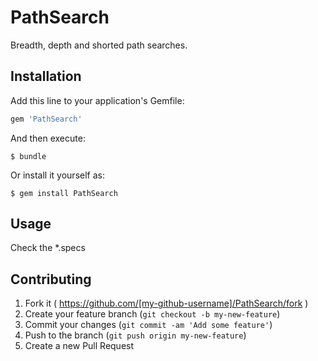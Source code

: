 # PathSearch

Breadth, depth and shorted path searches.

## Installation

Add this line to your application's Gemfile:

```ruby
gem 'PathSearch'
```

And then execute:

    $ bundle

Or install it yourself as:

    $ gem install PathSearch

## Usage

Check the *.specs

## Contributing

1. Fork it ( https://github.com/[my-github-username]/PathSearch/fork )
2. Create your feature branch (`git checkout -b my-new-feature`)
3. Commit your changes (`git commit -am 'Add some feature'`)
4. Push to the branch (`git push origin my-new-feature`)
5. Create a new Pull Request
